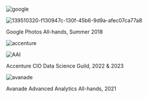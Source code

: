 ![google](https://user-images.githubusercontent.com/19508013/231303535-926f9ad2-4ca0-40d9-92d1-b43f27510533.png)

![139510320-f130947c-130f-45b6-9d9a-afec07ca77a8](https://user-images.githubusercontent.com/19508013/231303503-64ec2bf9-9c24-4f22-874d-b06babb9b6af.jpeg)

Google Photos All-hands, Summer 2018

![accenture](https://user-images.githubusercontent.com/19508013/231303572-253c4714-675c-4de9-9d99-48d5df1342e5.jpeg)

![AAI](https://user-images.githubusercontent.com/19508013/231303578-d3bfbc48-01af-4446-8f77-0e00edeee051.png)

Accenture CIO Data Science Guild, 2022 & 2023

![avanade](https://user-images.githubusercontent.com/19508013/231303683-3fe673ad-da86-45d4-a4df-a64f9b251e32.png)

Avanade Advanced Analytics All-hands, 2021
